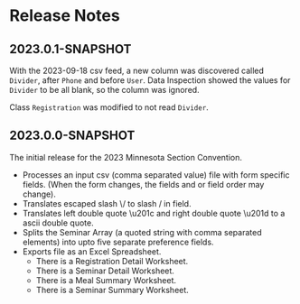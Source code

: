 # Release Notes

## 2023.0.1-SNAPSHOT

With the 2023-09-18 csv feed, a new column was discovered called <code>Divider</code>, after <code>Phone</code> and before <code>User</code>.
Data Inspection showed the values for <code>Divider</code> to be all blank, so the column was ignored.   


Class <code>Registration</code> was modified to not read <code>Divider</code>.

## 2023.0.0-SNAPSHOT

The initial release for the 2023 Minnesota Section Convention.

*  Processes an input csv (comma separated value) file with form specific fields.  (When the form changes, the fields and or field order may change).
*  Translates escaped slash \\/ to slash / in field.
*  Translates left double quote \u201c and right double quote \u201d to a ascii double quote.
*  Splits the Seminar Array (a quoted string with comma separated elements) into upto five separate preference fields.
*  Exports file as an Excel Spreadsheet.
    *  There is a Registration Detail Worksheet.
    * There is a Seminar Detail Worksheet.
    * There is a Meal Summary Worksheet.
    * There is a Seminar Summary Worksheet.
